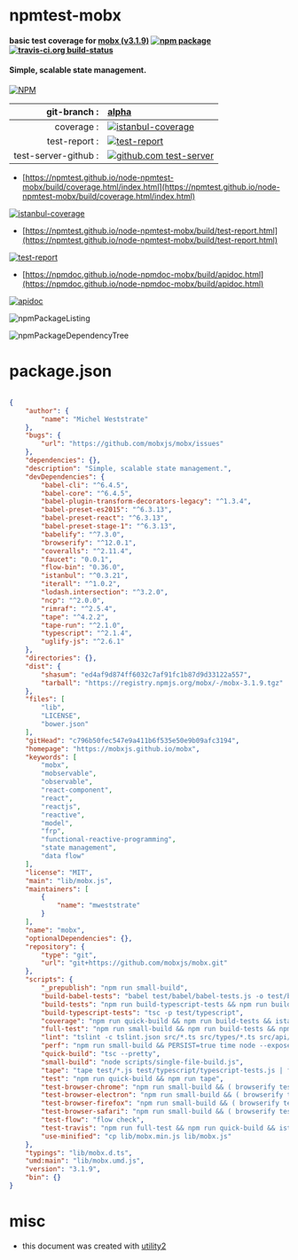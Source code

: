 # npmtest-mobx

#### basic test coverage for  [mobx (v3.1.9)](https://mobxjs.github.io/mobx)  [![npm package](https://img.shields.io/npm/v/npmtest-mobx.svg?style=flat-square)](https://www.npmjs.org/package/npmtest-mobx) [![travis-ci.org build-status](https://api.travis-ci.org/npmtest/node-npmtest-mobx.svg)](https://travis-ci.org/npmtest/node-npmtest-mobx)

#### Simple, scalable state management.

[![NPM](https://nodei.co/npm/mobx.png?downloads=true&downloadRank=true&stars=true)](https://www.npmjs.com/package/mobx)

| git-branch : | [alpha](https://github.com/npmtest/node-npmtest-mobx/tree/alpha)|
|--:|:--|
| coverage : | [![istanbul-coverage](https://npmtest.github.io/node-npmtest-mobx/build/coverage.badge.svg)](https://npmtest.github.io/node-npmtest-mobx/build/coverage.html/index.html)|
| test-report : | [![test-report](https://npmtest.github.io/node-npmtest-mobx/build/test-report.badge.svg)](https://npmtest.github.io/node-npmtest-mobx/build/test-report.html)|
| test-server-github : | [![github.com test-server](https://npmtest.github.io/node-npmtest-mobx/GitHub-Mark-32px.png)](https://npmtest.github.io/node-npmtest-mobx/build/app/index.html) | | build-artifacts : | [![build-artifacts](https://npmtest.github.io/node-npmtest-mobx/glyphicons_144_folder_open.png)](https://github.com/npmtest/node-npmtest-mobx/tree/gh-pages/build)|

- [https://npmtest.github.io/node-npmtest-mobx/build/coverage.html/index.html](https://npmtest.github.io/node-npmtest-mobx/build/coverage.html/index.html)

[![istanbul-coverage](https://npmtest.github.io/node-npmtest-mobx/build/screenCapture.buildCi.browser.%252Ftmp%252Fbuild%252Fcoverage.lib.html.png)](https://npmtest.github.io/node-npmtest-mobx/build/coverage.html/index.html)

- [https://npmtest.github.io/node-npmtest-mobx/build/test-report.html](https://npmtest.github.io/node-npmtest-mobx/build/test-report.html)

[![test-report](https://npmtest.github.io/node-npmtest-mobx/build/screenCapture.buildCi.browser.%252Ftmp%252Fbuild%252Ftest-report.html.png)](https://npmtest.github.io/node-npmtest-mobx/build/test-report.html)

- [https://npmdoc.github.io/node-npmdoc-mobx/build/apidoc.html](https://npmdoc.github.io/node-npmdoc-mobx/build/apidoc.html)

[![apidoc](https://npmdoc.github.io/node-npmdoc-mobx/build/screenCapture.buildCi.browser.%252Ftmp%252Fbuild%252Fapidoc.html.png)](https://npmdoc.github.io/node-npmdoc-mobx/build/apidoc.html)

![npmPackageListing](https://npmtest.github.io/node-npmtest-mobx/build/screenCapture.npmPackageListing.svg)

![npmPackageDependencyTree](https://npmtest.github.io/node-npmtest-mobx/build/screenCapture.npmPackageDependencyTree.svg)



# package.json

```json

{
    "author": {
        "name": "Michel Weststrate"
    },
    "bugs": {
        "url": "https://github.com/mobxjs/mobx/issues"
    },
    "dependencies": {},
    "description": "Simple, scalable state management.",
    "devDependencies": {
        "babel-cli": "^6.4.5",
        "babel-core": "^6.4.5",
        "babel-plugin-transform-decorators-legacy": "^1.3.4",
        "babel-preset-es2015": "^6.3.13",
        "babel-preset-react": "^6.3.13",
        "babel-preset-stage-1": "^6.3.13",
        "babelify": "^7.3.0",
        "browserify": "^12.0.1",
        "coveralls": "^2.11.4",
        "faucet": "0.0.1",
        "flow-bin": "0.36.0",
        "istanbul": "^0.3.21",
        "iterall": "^1.0.2",
        "lodash.intersection": "^3.2.0",
        "ncp": "^2.0.0",
        "rimraf": "^2.5.4",
        "tape": "^4.2.2",
        "tape-run": "^2.1.0",
        "typescript": "^2.1.4",
        "uglify-js": "^2.6.1"
    },
    "directories": {},
    "dist": {
        "shasum": "ed4af9d874ff6032c7af91fc1b87d9d33122a557",
        "tarball": "https://registry.npmjs.org/mobx/-/mobx-3.1.9.tgz"
    },
    "files": [
        "lib",
        "LICENSE",
        "bower.json"
    ],
    "gitHead": "c796b50fec547e9a411b6f535e50e9b09afc3194",
    "homepage": "https://mobxjs.github.io/mobx",
    "keywords": [
        "mobx",
        "mobservable",
        "observable",
        "react-component",
        "react",
        "reactjs",
        "reactive",
        "model",
        "frp",
        "functional-reactive-programming",
        "state management",
        "data flow"
    ],
    "license": "MIT",
    "main": "lib/mobx.js",
    "maintainers": [
        {
            "name": "mweststrate"
        }
    ],
    "name": "mobx",
    "optionalDependencies": {},
    "repository": {
        "type": "git",
        "url": "git+https://github.com/mobxjs/mobx.git"
    },
    "scripts": {
        "_prepublish": "npm run small-build",
        "build-babel-tests": "babel test/babel/babel-tests.js -o test/babel-tests.js",
        "build-tests": "npm run build-typescript-tests && npm run build-babel-tests",
        "build-typescript-tests": "tsc -p test/typescript",
        "coverage": "npm run quick-build && npm run build-tests && istanbul cover tape test/*.js test/typescript/typescript-tests.js",
        "full-test": "npm run small-build && npm run build-tests && npm run use-minified && npm run tape && node --expose-gc test/perf/index.js && npm run test-flow && node test/mixed-versions/mixed-versions.js",
        "lint": "tslint -c tslint.json src/*.ts src/types/*.ts src/api/*.ts src/core/*.ts src/utils/*.ts",
        "perf": "npm run small-build && PERSIST=true time node --expose-gc test/perf/index.js",
        "quick-build": "tsc --pretty",
        "small-build": "node scripts/single-file-build.js",
        "tape": "tape test/*.js test/typescript/typescript-tests.js | faucet",
        "test": "npm run quick-build && npm run tape",
        "test-browser-chrome": "npm run small-build && ( browserify test/*.js | tape-run --browser chrome | faucet )",
        "test-browser-electron": "npm run small-build && ( browserify test/*.js | tape-run | faucet )",
        "test-browser-firefox": "npm run small-build && ( browserify test/*.js  | tape-run --browser firefox | faucet )",
        "test-browser-safari": "npm run small-build && ( browserify test/*.js -t [ babelify --presets [ es2015 ] ] | tape-run --browser safari | faucet )",
        "test-flow": "flow check",
        "test-travis": "npm run full-test && npm run quick-build && istanbul cover tape test/*.js test/typescript/typescript-tests.js",
        "use-minified": "cp lib/mobx.min.js lib/mobx.js"
    },
    "typings": "lib/mobx.d.ts",
    "umd:main": "lib/mobx.umd.js",
    "version": "3.1.9",
    "bin": {}
}
```



# misc
- this document was created with [utility2](https://github.com/kaizhu256/node-utility2)
